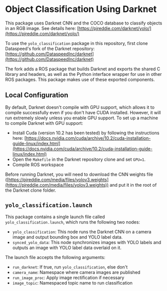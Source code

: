 # Object Classification Using Darknet

This package uses Darknet CNN and the COCO database to classify objects in an RGB image. See details here: [https://pjreddie.com/darknet/yolo/](https://pjreddie.com/darknet/yolo/)

To use the `yolo_classification` package in this repository, first clone Dataspeed's fork of the Darknet repository:
[https://github.com/DataspeedInc/darknet](https://github.com/DataspeedInc/darknet)

The fork adds a ROS package that builds Darknet and exports the shared C library and headers, as well as the Python interface wrapper for use in other ROS packages. This package makes use of these exported components.

## Local Configuration

By default, Darknet doesn't compile with GPU support, which allows it to compile successfully even if you don't have CUDA installed. However, it will run extremely slowly unless you enable GPU support. To set up a machine to compile Darknet with GPU support:

- Install Cuda (version 10.2 has been tested) by following the instructions here: [https://docs.nvidia.com/cuda/archive/10.2/cuda-installation-guide-linux/index.html](https://docs.nvidia.com/cuda/archive/10.2/cuda-installation-guide-linux/index.html)
- Open the `Makefile` in the Darknet repository clone and set `GPU=1`.
- Compile ROS workspace

Before running Darknet, you will need to download the CNN weights file ([https://pjreddie.com/media/files/yolov3.weights](https://pjreddie.com/media/files/yolov3.weights)) and put it in the root of the Darknet clone folder.

## `yolo_classification.launch`

This package contains a single launch file called `yolo_classification.launch`, which runs the following two nodes:

- `yolo_classification`: This node runs the Darknet CNN on a camera image and output bounding box and YOLO label data.
- `synced_yolo_data`: This node synchronizes images with YOLO labels and outputs an image with YOLO label data overlaid on it.

The launch file accepts the following arguments:

- `run_darknet`: If true, run `yolo_classification`, else don't
- `camera_name`: Namespace where camera images are published
- `run_image_proc`: Apply image rectification if necessary
- `image_topic`: Namespaced topic name to run classification
